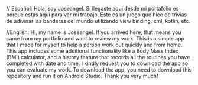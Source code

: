 // Español:
Hola, soy Joseangel. Sí llegaste aqui desde mi portafolio es porque estas aqui para ver mi trabajo. Este es un juego que hice de trivias de adivinar  las banderas del mundo utilizando view binding, xml, kotlin, etc.


//English: 
Hi, my name is Joseangel. If you arrived here, that means you came from my portfolio and want to review my work. This is a simple app that I made for myself to help a person work out quickly and from home.
This app includes some additional functionality like a Body Mass Index (BMI) calculator, and a history feature that records all the routines you have completed with date and time. 
I kindly request you to download the app so you can evaluate my work.
To download the app, you need to download this repository and run it on Android Studio.
Thank you very much!
